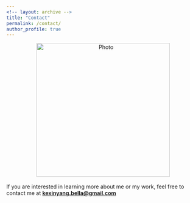 ```yaml
---
<!-- layout: archive -->
title: "Contact"
permalink: /contact/
author_profile: true
---
```

<p align="center">
  <img src="https://kexin-yang.github.io/files/kexin.jpg?raw=true" alt="Photo" style="width: 350px;"/>
</p>

If you are interested in learning more about me or my work, feel free to contact me at **kexinyang.bella@gmail.com**<br>

